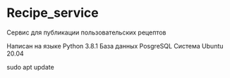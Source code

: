 # Recipe_service
Сервис для публикации пользовательских рецептов

Написан на языке Python 3.8.1
База данных PosgreSQL
Система Ubuntu 20.04


sudo apt update
